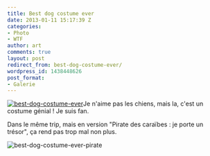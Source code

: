 ```yaml
---
title: Best dog costume ever
date: 2013-01-11 15:17:39 Z
categories:
- Photo
- WTF
author: art
comments: true
layout: post
redirect_from: best-dog-costume-ever/
wordpress_id: 1438448626
post_format:
- Galerie
---
```


[
](https://static.irz.fr/2013/01/best-dog-costume-ever.jpg)<a href="https://static.irz.fr/2013/01/best-dog-costume-ever1.jpg"><img alt="best-dog-costume-ever" data-src="https://static.irz.fr/2013/01/best-dog-costume-ever1.jpg" src="https://static.irz.fr/thumb.php?size=<100&crop=0&src=https://static.irz.fr/2013/01/best-dog-costume-ever1.jpg" /></a>Je n'aime pas les chiens, mais la, c'est un costume génial ! Je suis fan.

Dans le même trip, mais en version "Pirate des caraïbes : je porte un trésor", ça rend pas trop mal non plus.

<img alt="best-dog-costume-ever-pirate" data-src="https://static.irz.fr/2013/01/best-dog-costume-ever-pirate.jpg" src="https://static.irz.fr/thumb.php?size=<100&crop=0&src=https://static.irz.fr/2013/01/best-dog-costume-ever-pirate.jpg" />


